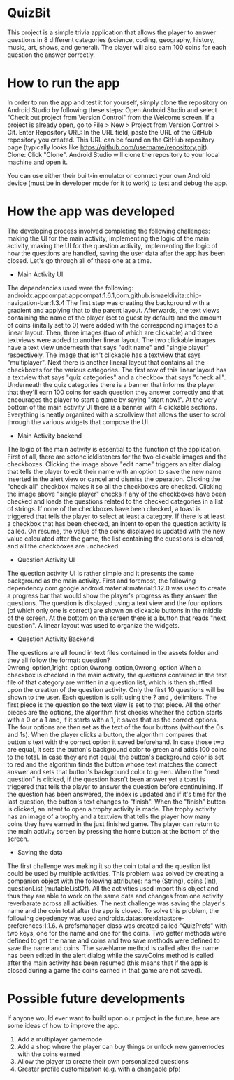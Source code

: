 # QuizBit
This project is a simple trivia application that allows the player to answer questions in 8 different categories (science, coding, geography, history, music, art, shows, and general). The player will also earn 100 coins for each question the answer correctly.
# How to run the app
In order to run the app and test it for yourself, simply clone the repository on Android Studio by following these steps:
Open Android Studio and select "Check out project from Version Control" from the Welcome screen. If a project is already open, go to File > New > Project from Version Control > Git.
Enter Repository URL: In the URL field, paste the URL of the GitHub repository you created. This URL can be found on the GitHub repository page (typically looks like https://github.com/username/repository.git).
Clone: Click "Clone". Android Studio will clone the repository to your local machine and open it.

You can use either their built-in emulator or connect your own Android device (must be in developer mode for it to work) to test and debug the app.
# How the app was developed
The devoloping process involved completing the following challenges: making the UI for the main activity, implementing the logic of the main activity, making the UI for the question activity, implementing the logic of how the questions are handled, saving the user data after the app has been closed. Let's go through all of these one at a time.
- Main Activity UI

The dependencies used were the following: androidx.appcompat:appcompat:1.6.1,com.github.ismaeldivita:chip-navigation-bar:1.3.4
The first step was creating the background with a gradient and applying that to the parent layout. Afterwards, the text views containing the name of the player (set to guest by default) and the amount of coins (initally set to 0) were added with the corresponding images to a linear layout. Then, three images (two of which are clickable) and three textviews were added to another linear layout. The two clickable images have a text view underneath that says "edit name" and "single player" respectively. The image that isn't clickable has a textview that says "multiplayer". Next there is another lineral layout that contains all the checkboxes for the various categories. The first row of this linear layout has a textview that says "quiz categories" and a checkbox that says "check all". Underneath the quiz categories there is a banner that informs the player that they'll earn 100 coins for each question they answer correctly and that encourages the player to start a game by saying "start now!". At the very bottom of the main activity UI there is a banner with 4 clickable sections. Everything is neatly organized with a scrollview that allows the user to scroll through the various widgets that compose the UI.
- Main Activity backend

The logic of the main activity is essential to the function of the application. First of all, there are setonclicklisteners for the two clickable images and the checkboxes. Clicking the image above "edit name" triggers an alter dialog that tells the player to edit their name with an option to save the new name inserted in the alert view or cancel and dismiss the operation. Clicking the "check all" checkbox makes it so all the checkboxes are checked. Clicking the image above "single player" checks if any of the checkboxes have been checked and loads the questions related to the checked categories in a list of strings. If none of the checkboxes have been checked, a toast is triggered that tells the player to select at least a category. If there is at least a checkbox that has been checked, an intent to open the question activity is called. On resume, the value of the coins displayed is updated with the new value calculated after the game, the list containing the questions is cleared, and all the checkboxes are unchecked.
- Question Activity UI

The question activity UI is rather simple and it presents the same background as the main activity. First and foremost, the following dependency com.google.android.material:material:1.12.0 was used to create a progress bar that would show the player's progress as they answer the questions. The question is displayed using a text view and the four options (of which only one is correct) are shown on clickable buttons in the middle of the screen. At the bottom on the screen there is a button that reads "next question". A linear layout was used to organize the widgets.
- Question Activity Backend

The questions are all found in text files contained in the assets folder and they all follow the format: 
question?0wrong_option,1right_option,0wrong_option,0wrong_option
When a checkbox is checked in the main activity, the questions contained in the text file of that category are written in a question list, which is then shuffled upon the creation of the question activity. Only the first 10 questions will be shown to the user. Each question is split using the ? and , delimiters. The first piece is the question so the text view is set to that piece. All the other pieces are the options, the algorithm first checks whether the option starts with a 0 or a 1 and, if it starts with a 1, it saves that as the correct options. The four options are then set as the text of the four buttons (without the 0s and 1s). When the player clicks a button, the algorithm compares that button's text with the correct option it saved beforehand. In case those two are equal, it sets the button's background color to green and adds 100 coins to the total. In case they are not equal, the button's background color is set to red and the algorithm finds the button whose text matches the correct answer and sets that button's background color to green. When the "next question" is clicked, if the question hasn't been answer yet a toast is triggered that tells the player to answer the question before continuining. If the question has been answered, the index is updated and if it's time for the last question, the button's text changes to "finish". When the "finish" button is clicked, an intent to open a trophy activity is made. The trophy activity has an image of a trophy and a textview that tells the player how many coins they have earned in the just finished game. The player can return to the main activity screen by pressing the home button at the bottom of the screen.
- Saving the data

The first challenge was making it so the coin total and the question list could be used by multiple activities. This problem was solved by creating a companion object with the following attributes: name (String), coins (Int), questionList (mutableListOf<String>). All the activities used import this object and thus they are able to work on the same data and changes from one activity reverbarate across all activities. The next challenge was saving the player's name and the coin total after the app is closed. To solve this problem, the following depedency was used androidx.datastore:datastore-preferences:1.1.6. A prefsmanager class was created called "QuizPrefs" with two keys, one for the name and one for the coins. Two getter methods were defined to get the name and coins and two save methods were defined to save the name and coins. The saveName method is called after the name has been edited in the alert dialog while the saveCoins method is called after the main activity has been resumed (this means that if the app is closed during a game the coins earned in that game are not saved).
# Possible future developments
If anyone would ever want to build upon our project in the future, here are some ideas of how to improve the app.
1) Add a multiplayer gamemode
2) Add a shop where the player can buy things or unlock new gamemodes with the coins earned
3) Allow the player to create their own personalized questions
4) Greater profile customization (e.g. with a changable pfp)
